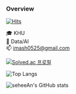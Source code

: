 ### Overview

[![Hits](https://hits.seeyoufarm.com/api/count/incr/badge.svg?url=https%3A%2F%2Fgithub.com%2FseheeAn&count_bg=%23B94DF5&title_bg=%23000000&icon=&icon_color=%23E7E7E7&title=hits&edge_flat=false)](https://hits.seeyoufarm.com)

🎓 KHU  
🌱 Data/AI  
📫 imash0525@gmail.com


[![Solved.ac
프로필](http://imash0728.wtf/api/mini/generate_badge?boj={handle})](https://solved.ac/{handle})

![Top Langs](https://github-readme-stats.vercel.app/api/top-langs/?username=seheeAn&layout=compact)

![seheeAn's GitHub stats](https://github-readme-stats.vercel.app/api?username=seheeAn&show_icons=true&theme=tokyonight)


